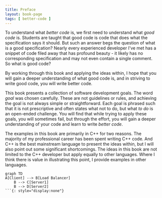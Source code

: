 ```yaml
---
title: Preface
layout: book-page
tags: [ better-code ]
---
```


To understand what _better code_ is, we first need to understand what _good code_ is. Students are taught that good code is code that does what the specification says it should. But such an answer begs the question of what is a good specification? Nearly every experienced developer I've met has a snippet of code filed away that has profound beauty - it likely has no corresponding specification and may not even contain a single comment. So what is good code?

By working through this book and applying the ideas within, I hope that you will gain a deeper understanding of what good code is, and in striving to write good code, you will write better code.

This book presents a collection of software development goals. The word _goal_ was chosen carefully. These are not guidelines or rules, and achieving the goal is not always simple or straightforward. Each goal is phrased such that it is not prescriptive and often states what not to do, but what _to do_ is an open-ended challenge. You will find that while trying to apply these goals, you will sometimes fail, but through the effort, you will gain a deeper understanding of your code and learn to write _better code_.

The examples in this book are primarily in C++ for two reasons. The majority of my professional career has been spent writing C++ code. And C++ is the best mainstream language to present the ideas within, but I will also point out some significant shortcomings. The ideas in this book are not limited to the C++ developer but apply equally to other languages. Where I think there is value in illustrating this point, I provide examples in other languages. <!-- REVISIT: It may just be JavaScript as the other language, as yet undecided -->

<!--

Format for each chapter:

a short introduction that provides motivation
explain the problem
    show examples
define the goal
present possible solutions
concluding remarks

-->

<!-- Test of mermaid, remove the `display:none` attribute to enable. -->

```mermaid
graph TD
A[Client] --> B[Load Balancer]
    B --> C[Server1]
    B --> D[Server2]
```{: style="display:none"}

